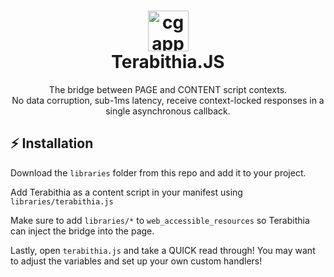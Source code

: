 <h1 align="center">
  <img alt="cgapp logo" src="https://i.imgur.com/mnmnMvu.png" width="65px"/><br/>
  Terabithia.JS
</h1>
<p align="center">
    The bridge between PAGE and CONTENT script contexts.
    </br>
    No data corruption, sub-1ms latency, receive context-locked responses in a single asynchronous callback.
</p>

## ⚡️ Installation

Download the `libraries` folder from this repo and add it to your project.

Add Terabithia as a content script in your manifest using `libraries/terabithia.js`

Make sure to add `libraries/*` to `web_accessible_resources` so Terabithia can inject the bridge into the page.

Lastly, open `terabithia.js` and take a QUICK read through! You may want to adjust the variables and set up your own custom handlers!